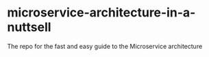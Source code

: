 # microservice-architecture-in-a-nuttsell
The repo for the fast and easy guide to the Microservice architecture
